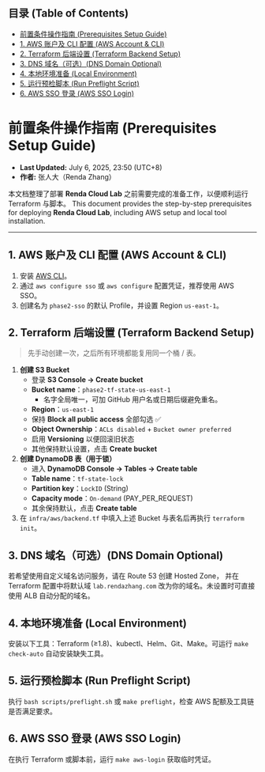 <!-- START doctoc generated TOC please keep comment here to allow auto update -->
<!-- DON'T EDIT THIS SECTION, INSTEAD RE-RUN doctoc TO UPDATE -->
## 目录 (Table of Contents)

-  [前置条件操作指南 (Prerequisites Setup Guide)](#%E5%89%8D%E7%BD%AE%E6%9D%A1%E4%BB%B6%E6%93%8D%E4%BD%9C%E6%8C%87%E5%8D%97-prerequisites-setup-guide)
  -  [1. AWS 账户及 CLI 配置 (AWS Account & CLI)](#1-aws-%E8%B4%A6%E6%88%B7%E5%8F%8A-cli-%E9%85%8D%E7%BD%AE-aws-account--cli)
  -  [2. Terraform 后端设置 (Terraform Backend Setup)](#2-terraform-%E5%90%8E%E7%AB%AF%E8%AE%BE%E7%BD%AE-terraform-backend-setup)
  -  [3. DNS 域名（可选）(DNS Domain Optional)](#3-dns-%E5%9F%9F%E5%90%8D%E5%8F%AF%E9%80%89dns-domain-optional)
  -  [4. 本地环境准备 (Local Environment)](#4-%E6%9C%AC%E5%9C%B0%E7%8E%AF%E5%A2%83%E5%87%86%E5%A4%87-local-environment)
  -  [5. 运行预检脚本 (Run Preflight Script)](#5-%E8%BF%90%E8%A1%8C%E9%A2%84%E6%A3%80%E8%84%9A%E6%9C%AC-run-preflight-script)
  -  [6. AWS SSO 登录 (AWS SSO Login)](#6-aws-sso-%E7%99%BB%E5%BD%95-aws-sso-login)

<!-- END doctoc generated TOC please keep comment here to allow auto update -->

# 前置条件操作指南 (Prerequisites Setup Guide)

* **Last Updated:** July 6, 2025, 23:50 (UTC+8)
* **作者:** 张人大（Renda Zhang）

本文档整理了部署 **Renda Cloud Lab** 之前需要完成的准备工作，以便顺利运行 Terraform 与脚本。
This document provides the step-by-step prerequisites for deploying **Renda Cloud Lab**, including AWS setup and local tool installation.

---

## 1. AWS 账户及 CLI 配置 (AWS Account & CLI)

1. 安装 [AWS CLI](https://docs.aws.amazon.com/cli/latest/userguide/getting-started-install.html)。
2. 通过 `aws configure sso` 或 `aws configure` 配置凭证，推荐使用 AWS SSO。
3. 创建名为 `phase2-sso` 的默认 Profile，并设置 Region `us-east-1`。

## 2. Terraform 后端设置 (Terraform Backend Setup)

> 先手动创建一次，之后所有环境都能复用同一个桶 / 表。

1. **创建 S3 Bucket**
   - 登录 **S3 Console → Create bucket**
   - **Bucket name**：`phase2-tf-state-us-east-1`
     * 名字全局唯一，可加 GitHub 用户名或日期后缀避免重名。
   - **Region**：`us-east-1`
   - 保持 **Block all public access** 全部勾选 ✅
   - **Object Ownership**：`ACLs disabled` + `Bucket owner preferred`
   - 启用 **Versioning** 以便回滚旧状态
   - 其他保持默认设置，点击 **Create bucket**
2. **创建 DynamoDB 表（用于锁）**
   - 进入 **DynamoDB Console → Tables → Create table**
   - **Table name**：`tf-state-lock`
   - **Partition key**：`LockID` (String)
   - **Capacity mode**：`On-demand` (PAY_PER_REQUEST)
   - 其余保持默认，点击 **Create table**
3. 在 `infra/aws/backend.tf` 中填入上述 Bucket 与表名后再执行 `terraform init`。

## 3. DNS 域名（可选）(DNS Domain Optional)

若希望使用自定义域名访问服务，请在 Route 53 创建 Hosted Zone，
并在 Terraform 配置中将默认域 `lab.rendazhang.com` 改为你的域名。未设置时可直接使用 ALB 自动分配的域名。

## 4. 本地环境准备 (Local Environment)

安装以下工具：Terraform (≥1.8)、kubectl、Helm、Git、Make。可运行 `make check-auto` 自动安装缺失工具。

## 5. 运行预检脚本 (Run Preflight Script)

执行 `bash scripts/preflight.sh` 或 `make preflight`，检查 AWS 配额及工具链是否满足要求。

## 6. AWS SSO 登录 (AWS SSO Login)

在执行 Terraform 或脚本前，运行 `make aws-login` 获取临时凭证。
